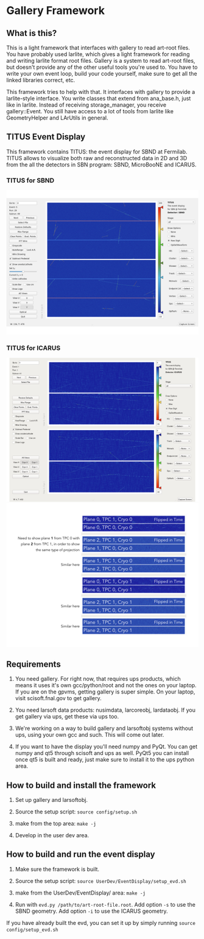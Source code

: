 # Gallery Framework


## What is this?

This is a light framework that interfaces with gallery to read art-root files.  You have probably used larlite, which gives a light framework for reading and writing larlite format root files.  Gallery is a system to read art-root files, but doesn't provide any of the other useful tools you're used to.  You have to write your own event loop, build your code yourself, make sure to get all the linked libraries correct, etc.

This framework tries to help with that.  It interfaces with gallery to provide a larlite-style interface.  You write classes that extend from ana_base.h, just like in larlite.  Instead of receiving storage_manager, you receive gallery::Event.  You still have access to a lot of tools from larlite like GeometryHelper and LArUtils in general.


## TITUS Event Display

This framework contains TITUS: the event display for SBND at Fermilab. TITUS allows to visualize both raw and reconstructed data in 2D and 3D from the all the detectors in SBN program: SBND, MicroBooNE and ICARUS.

### TITUS for SBND
![Example of event display for SBND](docs/evd-sbnd.jpeg)

### TITUS for ICARUS
![Example of event display for ICARUS](docs/evd-icarus.jpeg)
![Example of event display for ICARUS](docs/evd.jpeg)


## Requirements


1) You need gallery.  For right now, that requires ups products, which means it uses it's own gcc/python/root and not the ones on your laptop.  If you are on the gpvms, getting gallery is super simple.  On your laptop, visit scisoft.fnal.gov to get gallery.

2) You need larsoft data products: nusimdata, larcoreobj, lardataobj.  If you get gallery via ups, get these via ups too.

3) We're working on a way to build gallery and larsoftobj systems without ups, using your own gcc and such.  This will come out later.

4) If you want to have the display you'll need numpy and PyQt.  You can get numpy and qt5 through scisoft and ups as well.  PyQt5 you can install once qt5 is built and ready, just make sure to install it to the ups python area.



## How to build and install the framework


1) Set up gallery and larsoftobj.

2) Source the setup script: `source config/setup.sh`

3) make from the top area: `make -j`

4) Develop in the user dev area.


## How to build and run the event display


1) Make sure the framework is built.

2) Source the setup script: `source UserDev/EventDisplay/setup_evd.sh`

3) make from the UserDev/EventDisplay/ area: `make -j`

4) Run with `evd.py /path/to/art-root-file.root`. Add option `-s` to use the SBND geometry. Add option `-i` to use the ICARUS geometry.

If you have already built the evd, you can set it up by simply running `source config/setup_evd.sh`
